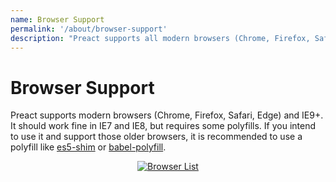 ```yaml
---
name: Browser Support
permalink: '/about/browser-support'
description: "Preact supports all modern browsers (Chrome, Firefox, Safari, Edge) and IE11 out of the box."
---
```


# Browser Support

Preact supports modern browsers (Chrome, Firefox, Safari, Edge) and IE9+. It should work fine in IE7 and IE8, but requires some polyfills. If you intend to use it and support those older browsers, it is recommended to use a polyfill like [es5-shim] or [babel-polyfill].

<center>
    <a href="https://saucelabs.com/u/preact">
        <img src="https://saucelabs.com/browser-matrix/preact.svg" alt="Browser List">
    </a>
</center>


[es5-shim]: https://github.com/es-shims/es5-shim
[babel-polyfill]: https://babeljs.io/docs/usage/polyfill/
